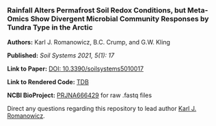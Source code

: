 ### Rainfall Alters Permafrost Soil Redox Conditions, but Meta-Omics Show Divergent Microbial Community Responses by Tundra Type in the Arctic

**Authors:** Karl J. Romanowicz, B.C. Crump, and G.W. Kling

**Published:** *Soil Systems 2021, 5(1): 17*

**Link to Paper:** [DOI: 10.3390/soilsystems5010017](https://www.mdpi.com/2571-8789/5/1/17)

**Link to Rendered Code:** [TDB]()

**NCBI BioProject:** [PRJNA666429](https://www.ncbi.nlm.nih.gov/bioproject/?term=PRJNA666429) for raw .fastq files

Direct any questions regarding this repository to lead author [Karl J. Romanowicz](mailto:kjromano@umich.edu).
